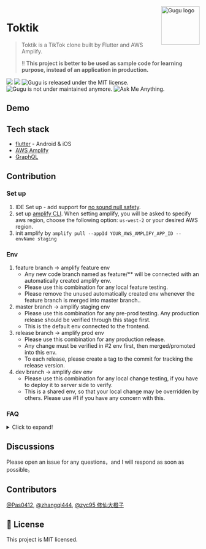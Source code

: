 <img src="https://user-images.githubusercontent.com/5424267/183344233-05793e9f-8dff-46ac-bbde-33a6072403b4.png" alt="Gugu logo" width="100" height="100" align="right" />


# Toktik

> Toktik is a TikTok clone built by Flutter and AWS Amplify.
>
> ‼️ **This project is better to be used as sample code for learning purpose, instead of an application in production.**

<p align="left">
  <img src="https://img.shields.io/badge/flutter->=2.12.0 <3.0.0-brightgreen"/>
  <img src="https://img.shields.io/badge/platforms-ios%20%7C%20android-blue"/>
  <img src="https://img.shields.io/badge/license-MIT-green.svg" alt="Gugu is released under the MIT license." />
  <img src="https://img.shields.io/badge/maintained%3F-no-red.svg" alt="Gugu is not under maintained anymore." />
  <img src="https://img.shields.io/badge/ask%20me-anything-1abc9c.svg" alt="Ask Me Anything." />
</p>

## Demo



## Tech stack

- [flutter](https://flutter.dev/) - Android & iOS
- [AWS Amplify](https://aws.amazon.com/amplify/)
- [GraphQL](https://graphql.org/)

## Contribution

### Set up

1. IDE Set up - add support for [no sound null safety](
https://stackoverflow.com/questions/64917744/cannot-run-with-sound-null-safety-because-dependencies-dont-support-null-safety).
2. set up [amplify CLI](https://docs.amplify.aws/start/getting-started/installation/q/integration/flutter/#option-2-follow-the-instructions). When setting amplify, you will be asked to specify aws region, choose the following option: `us-west-2` or your desired AWS region.
3. init amplify by `amplify pull --appId YOUR_AWS_AMPLIFY_APP_ID --envName staging`


### Env
1. feature branch -> amplify feature env
   - Any new code branch named as feature/** will be connected with an automatically created amplify env.
   - Please use this combination for any local feature testing.
   - Please remove the unused automatically created env whenever the feature branch is merged into master branch..
2. master branch -> amplify staging env
   - Please use this combination for any pre-prod testing. Any production release should be verified through this stage first. 
   - This is the default env connected to the frontend.
3. release branch -> amplify prod env
   - Please use this combination for any production release.
   - Any change must be verified in #2 env first, then merged/promoted into this env.
   - To each release, please create a tag to the commit for tracking the release version.
4. dev branch -> amplify dev env
   - Please use this combination for any local change testing, if you have to deploy it to server side to verify.
   - This is a shared env, so that your local change may be overridden by others. Please use #1 if you have any concern with this.

### FAQ
<details>
  <summary>Click to expand!</summary>
  
#### How to reset Amplify Auth?
1. `amplify remove auth`
2. `amplify add auth`
3. `amplify update api`

https://github.com/aws-amplify/amplify-cli/issues/1805
https://github.com/aws-amplify/amplify-cli/issues/3802 

#### How to auto generate model file under `lib/generated`?

> right click on package -> `New`->`Dart bean clas file from JSON`
> If you change the fields in the class, just press the shortcut alt + j to regenerate the tojson and fromjson methods. 

Please follow https://plugins.jetbrains.com/plugin/11415-flutterjsonbeanfactory


#### How to add Lambda and Lambda Layer?
https://docs.amplify.aws/cli/function/layers/#add-shared-code--assets
https://docs.amplify.aws/guides/functions/appsync-operations-to-lambda-layer/q/platform/js/#generate-compatible-code-for-your-layer

#### How to handle cocopod conflict error?
```Error: CocoaPods's specs repository is too out-of-date to satisfy dependencies.
To update the CocoaPods specs, run:
pod repo update

Error running pod install
Error launching application on iPhone 13.
```
Delete the `Podfile.lock`, then run `pod instal` under `/ios` folder.

https://docs.amplify.aws/cli/teams/overview/

#### How to switch amplify backend?

`amplify env checkout prod`

If the backend is not successfully switched, but without seeing any error. Please follow below steps,

1. delete `amplify/#current-cloud-backend` folder.
2. run `amplify init`, and you may see error message here.
3. run `amplify pull --appId d1mt6rg0ztrl8w --envName YOUR_ENV`

https://docs.amplify.aws/cli/teams/overview/
https://docs.aws.amazon.com/amplify/latest/userguide/team-workflows-with-amplify-cli-backend-environments.html

#### How to build ios and apk?
`flutter clean && flutter build apk`
`flutter clean && flutter build ios`


#### How to update auth for a specific service?
Here is an example for Pinpoint Analytics.
```
    "PinpointAnalytics": {
        "Default": {
            "AppId": "c4924c6194264abc941704cf721dcf07",
            "Region": "us-west-2",
            "AuthMode": "API_KEY", // update the default auth method to API_KEY based
            "ApiKey": "da2-gtckkpdfdfc5ze2wcd6mbkjjoa",
            "ClientDatabasePrefix": "toktik_API_KEY"
        }
    },
```

#### How to set up S3 service logging?
https://docs.aws.amazon.com/AmazonS3/latest/userguide/using-s3-access-logs-to-identify-requests.html#querying-s3-access-logs-for-requests

#### How to override Amplify config?
https://aws.amazon.com/blogs/mobile/override-amplify-generated-backend-resources-using-cdk/

#### How to solve the amplify push failure if schema.graphql syntax is wrong in cloud?
If the `schema.graphql` has syntax error, it may be abled to be deployed still. This will result in failure for all future amplify push. For example an error message,

`🛑 Your GraphQL schema is invalid. Update the schema to use proper syntax and try again.`

Solution: https://github.com/aws-amplify/amplify-cli/issues/8439

</details>

## Discussions

Please open an issue for any questions，and I will respond as soon as possible。

## Contributors

[@Pas0412](https://github.com/Pas0412), [@zhangqi444](https://github.com/zhangqi444), [@zyc95 修仙大橙子](https://github.com/zyc95)

## 📄 License

This project is MIT licensed.

